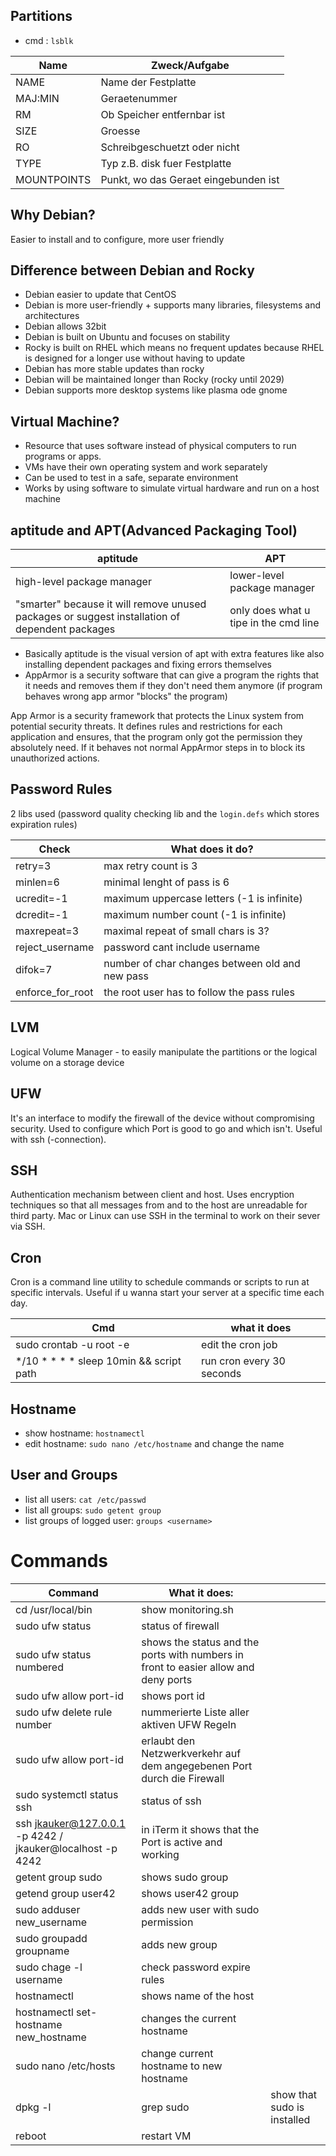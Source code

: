 ## Partitions
- cmd : `lsblk`

| Name | Zweck/Aufgabe |  
|-------|--------------------|  
| NAME | Name der Festplatte|  
| MAJ:MIN | Geraetenummer |  
| RM | Ob Speicher entfernbar ist|  
| SIZE | Groesse |  
| RO | Schreibgeschuetzt oder nicht|  
| TYPE | Typ z.B. disk fuer Festplatte|  
| MOUNTPOINTS | Punkt, wo das Geraet eingebunden ist|# General Informations  
## Why Debian?  
Easier to install and to configure, more user friendly
## Difference between Debian and Rocky  
- Debian easier to update that CentOS  
- Debian is more user-friendly + supports many libraries, filesystems and architectures
- Debian allows 32bit
- Debian is built on Ubuntu and focuses on stability
- Rocky is built on RHEL which means no frequent updates because RHEL is designed for a longer use without having to update
- Debian has more stable updates than rocky
- Debian will be maintained longer than Rocky (rocky until 2029)
- Debian supports more desktop systems like plasma ode gnome
## Virtual Machine?  
- Resource that uses software instead of physical computers to run programs or apps.  
- VMs have their own operating system and work separately  
- Can be used to test in a safe, separate environment  
- Works by using software to simulate virtual hardware and run on a host machine
## aptitude and APT(Advanced Packaging Tool)  

|aptitude|APT|  
|----|------|  
|high-level package manager|lower-level package manager|  
|"smarter" because it will remove unused packages or suggest installation of dependent packages|only does what u tipe in the cmd line|## AppArmor  

- Basically aptitude is the visual version of apt with extra features like also installing dependent packages and fixing errors themselves
- AppArmor is a security software that can give a program the rights that it needs and removes them if they don't need them anymore (if program behaves wrong app armor "blocks" the program)

App Armor is a security framework that protects the Linux system from potential security threats. It defines rules and restrictions for each application and ensures, that the program only got the permission they absolutely need. If it behaves not normal AppArmor steps in to block its unauthorized actions.
## Password Rules  
2 libs used (password quality checking lib and the `login.defs` which stores expiration rules) 

| Check | What does it do? |
|-------|------------------|
|retry=3 | max retry count is 3|
|minlen=6| minimal lenght of pass is 6 |
|ucredit=-1|maximum uppercase letters (-1 is infinite)|
|dcredit=-1|maximum number count (-1 is infinite)|
|maxrepeat=3| maximal repeat of small chars is 3?|
|reject_username|password cant include username|
|difok=7|number of char changes between old and new pass|
|enforce_for_root| the root user has to follow the pass rules |
## LVM  
Logical Volume Manager - to easily manipulate the partitions or the logical volume on a storage device
## UFW  
It's an interface to modify the firewall of the device without compromising security. Used to configure which Port is good to go and which isn't. Useful with ssh (-connection).
## SSH  
Authentication mechanism between client and host. Uses encryption techniques so that all messages from and to the host are unreadable for third party. Mac or Linux can use SSH in the terminal to work on their sever via SSH.
## Cron  
Cron is a command line utility to schedule commands or scripts to run at specific intervals. Useful if u wanna start your server at a specific time each day.  

| Cmd                                  | what it does              |
| ------------------------------------ | ------------------------- |
| sudo crontab -u root -e              | edit the cron job         |
| */10 * * * * sleep 10min && script path | run cron every 30 seconds |

## Hostname
- show hostname: `hostnamectl`
- edit hostname: `sudo nano /etc/hostname` and change the name

## User and Groups
- list all users: `cat /etc/passwd`
- list all groups: `sudo getent group`
- list groups of logged user: `groups <username>`
# Commands  

| Command                               | What it does:                                                                       |                             |
| ------------------------------------- | ----------------------------------------------------------------------------------- | --------------------------- |
| cd /usr/local/bin                     | show monitoring.sh                                                                  |                             |
| sudo ufw status                       | status of firewall                                                                  |                             |
| sudo ufw status numbered              | shows the status and the ports with numbers in front to easier allow and deny ports |                             |
| sudo ufw allow port-id                | shows port id                                                                       |                             |
| sudo ufw delete rule number           | nummerierte Liste aller aktiven UFW Regeln                                          |                             |
| sudo ufw allow port-id                | erlaubt den Netzwerkverkehr auf dem angegebenen Port durch die Firewall             |                             |
| sudo systemctl status ssh             | status of ssh                                                                       |                             |
| ssh jkauker@127.0.0.1 -p 4242 / jkauker@localhost -p 4242         | in iTerm it shows that the Port is active and working                               |                             |
| getent group sudo                     | shows sudo group                                                                    |                             |
| getend group user42                   | shows user42 group                                                                  |                             |
| sudo adduser new_username             | adds new user with sudo permission                                                  |                             |
| sudo groupadd groupname               | adds new group                                                                      |                             |
| sudo chage -l username                | check password expire rules                                                         |                             |
| hostnamectl                           | shows name of the host                                                              |                             |
| hostnamectl set-hostname new_hostname | changes the current hostname                                                        |                             |
| sudo nano /etc/hosts                  | change current hostname to new hostname                                             |                             |
| dpkg -l                               | grep sudo                                                                           | show that sudo is installed |
| reboot                                | restart VM                                                                          |                             |                                      |                                                                                     |                             |